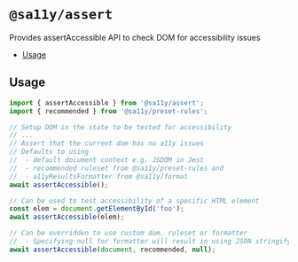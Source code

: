 # `@sa11y/assert`

Provides assertAccessible API to check DOM for accessibility issues

<!-- START doctoc generated TOC please keep comment here to allow auto update -->
<!-- DON'T EDIT THIS SECTION, INSTEAD RE-RUN doctoc TO UPDATE -->


- [Usage](#usage)

<!-- END doctoc generated TOC please keep comment here to allow auto update -->

## Usage

```javascript
import { assertAccessible } from '@sa11y/assert';
import { recommended } from '@sa11y/preset-rules';

// Setup DOM in the state to be tested for accessibility
// ...
// Assert that the current dom has no a11y issues
// Defaults to using
//  - default document context e.g. JSDOM in Jest
//  - recommended ruleset from @sa11y/preset-rules and
//  - a11yResultsFormatter from @sa11y/format
await assertAccessible();

// Can be used to test accessibility of a specific HTML element
const elem = document.getElementById('foo');
await assertAccessible(elem);

// Can be overridden to use custom dom, ruleset or formatter
//  - Specifying null for formatter will result in using JSON stringify
await assertAccessible(document, recommended, null);
```
